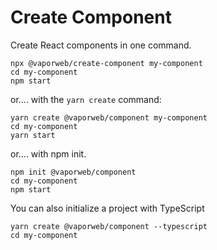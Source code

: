 # Create Component

Create React components in one command.

```
npx @vaporweb/create-component my-component
cd my-component
npm start
```

or.... with the `yarn create` command:

```
yarn create @vaporweb/component my-component
cd my-component
yarn start
```

or.... with npm init.

```
npm init @vaporweb/component
cd my-component
npm start
```

You can also initialize a project with TypeScript

```
yarn create @vaporweb/component --typescript
cd my-component
```